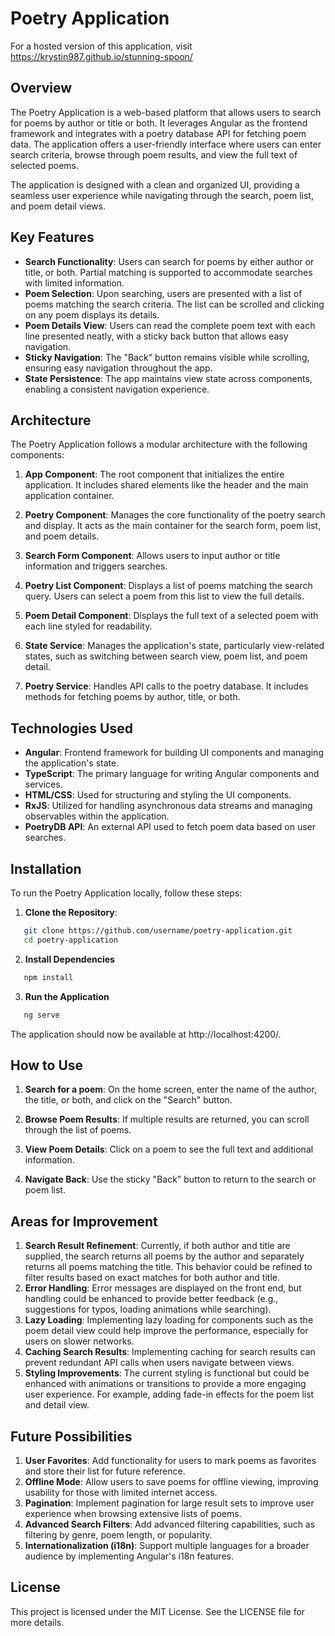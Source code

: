 # Poetry Application

For a hosted version of this application, visit <https://krystin987.github.io/stunning-spoon/>

## Overview
The Poetry Application is a web-based platform that allows users to search for poems by author or title or both. It leverages Angular as the frontend framework and integrates with a poetry database API for fetching poem data. The application offers a user-friendly interface where users can enter search criteria, browse through poem results, and view the full text of selected poems.

The application is designed with a clean and organized UI, providing a seamless user experience while navigating through the search, poem list, and poem detail views.

## Key Features
- **Search Functionality**: Users can search for poems by either author or title, or both. Partial matching is supported to accommodate searches with limited information.
- **Poem Selection**: Upon searching, users are presented with a list of poems matching the search criteria. The list can be scrolled and clicking on any poem displays its details.
- **Poem Details View**: Users can read the complete poem text with each line presented neatly, with a sticky back button that allows easy navigation.
- **Sticky Navigation**: The "Back" button remains visible while scrolling, ensuring easy navigation throughout the app.
- **State Persistence**: The app maintains view state across components, enabling a consistent navigation experience.

## Architecture
The Poetry Application follows a modular architecture with the following components:

1. **App Component**: The root component that initializes the entire application. It includes shared elements like the header and the main application container.

2. **Poetry Component**: Manages the core functionality of the poetry search and display. It acts as the main container for the search form, poem list, and poem details.

3. **Search Form Component**: Allows users to input author or title information and triggers searches.

4. **Poetry List Component**: Displays a list of poems matching the search query. Users can select a poem from this list to view the full details.

5. **Poem Detail Component**: Displays the full text of a selected poem with each line styled for readability.

6. **State Service**: Manages the application's state, particularly view-related states, such as switching between search view, poem list, and poem detail.

7. **Poetry Service**: Handles API calls to the poetry database. It includes methods for fetching poems by author, title, or both.

## Technologies Used
- **Angular**: Frontend framework for building UI components and managing the application's state.
- **TypeScript**: The primary language for writing Angular components and services.
- **HTML/CSS**: Used for structuring and styling the UI components.
- **RxJS**: Utilized for handling asynchronous data streams and managing observables within the application.
- **PoetryDB API**: An external API used to fetch poem data based on user searches.

## Installation
To run the Poetry Application locally, follow these steps:

1. **Clone the Repository**:
  ```bash
     git clone https://github.com/username/poetry-application.git
     cd poetry-application
  ```
2. **Install Dependencies**
  ```bash
     npm install
  ```

3. **Run the Application**
  ```bash
     ng serve
  ```
The application should now be available at http://localhost:4200/.

## How to Use

1. **Search for a poem**: On the home screen, enter the name of the author, the title, or both, and click on the "Search" button.
   
2. **Browse Poem Results**: If multiple results are returned, you can scroll through the list of poems.
   
3. **View Poem Details**: Click on a poem to see the full text and additional information.
   
4. **Navigate Back**: Use the sticky "Back" button to return to the search or poem list.

## Areas for Improvement
1. **Search Result Refinement**: Currently, if both author and title are supplied, the search returns all poems by the author and separately returns all poems matching the title. This behavior could be refined to filter results based on exact matches for both author and title. 
2. **Error Handling**: Error messages are displayed on the front end, but handling could be enhanced to provide better feedback (e.g., suggestions for typos, loading animations while searching). 
3. **Lazy Loading**: Implementing lazy loading for components such as the poem detail view could help improve the performance, especially for users on slower networks. 
4. **Caching Search Results**: Implementing caching for search results can prevent redundant API calls when users navigate between views. 
5. **Styling Improvements**: The current styling is functional but could be enhanced with animations or transitions to provide a more engaging user experience. For example, adding fade-in effects for the poem list and detail view.

## Future Possibilities
1. **User Favorites**: Add functionality for users to mark poems as favorites and store their list for future reference. 
2. **Offline Mode**: Allow users to save poems for offline viewing, improving usability for those with limited internet access. 
3. **Pagination**: Implement pagination for large result sets to improve user experience when browsing extensive lists of poems. 
4. **Advanced Search Filters**: Add advanced filtering capabilities, such as filtering by genre, poem length, or popularity. 
5. **Internationalization (i18n)**: Support multiple languages for a broader audience by implementing Angular's i18n features.

## License
This project is licensed under the MIT License. See the LICENSE file for more details.
